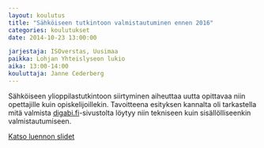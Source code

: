 ```yaml
---
layout: koulutus
title: "Sähköiseen tutkintoon valmistautuminen ennen 2016"
categories: koulutukset
date: 2014-10-23 13:00:00

jarjestaja: ISOverstas, Uusimaa
paikka: Lohjan Yhteislyseon lukio
aika: 13:00-14:00
kouluttaja: Janne Cederberg
---
```


Sähköiseen ylioppilastutkintoon siirtyminen aiheuttaa uutta opittavaa niin opettajille kuin opiskelijoillekin. Tavoitteena esityksen kannalta oli tarkastella mitä valmista [digabi.fi](https://digabi.fi)-sivustolta löytyy niin tekniseen kuin sisällölliseenkin valmistautumiseen.

<a class="btn btn-warning" href="{{ site.url }}/tiedostot/slidet/2014-10-23_lohja.htm" title="Sähköiseen tutkintoon valmistautuminen ennen 2016 -slidet">Katso luennon slidet</a>